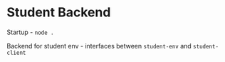 # Student Backend

Startup - `node .`

Backend for student env - interfaces between `student-env` and `student-client`
